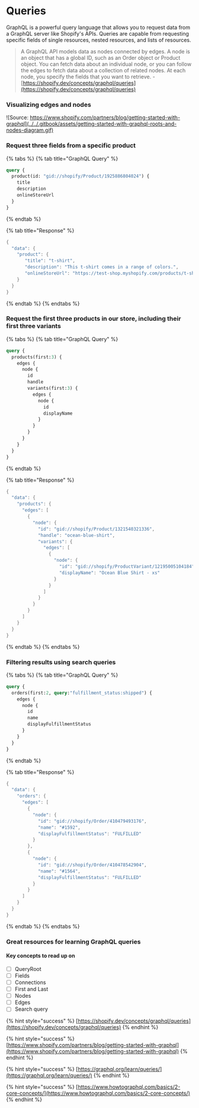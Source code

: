 # Queries

GraphQL is a powerful query language that allows you to request data from a GraphQL server like Shopify's APIs. Queries are capable from requesting specific fields of single resources, nested resources, and lists of resources.

> A GraphQL API models data as nodes connected by edges. A node is an object that has a global ID, such as an Order object or Product object. You can fetch data about an individual node, or you can follow the edges to fetch data about a collection of related nodes. At each node, you specify the fields that you want to retrieve. - [https://shopify.dev/concepts/graphql/queries](https://shopify.dev/concepts/graphql/queries)

### Visualizing edges and nodes

![Source: https://www.shopify.com/partners/blog/getting-started-with-graphql](../../.gitbook/assets/getting-started-with-graphql-roots-and-nodes-diagram.gif)

### Request three fields from a specific product

{% tabs %}
{% tab title="GraphQL Query" %}
```graphql
query {
  product(id: "gid://shopify/Product/1925886804024") {
    title
    description
    onlineStoreUrl
  }
}
```
{% endtab %}

{% tab title="Response" %}
```cpp
{
  "data": {
    "product": {
       "title": "t-shirt",
       "description": "This t-shirt comes in a range of colors.",
       "onlineStoreUrl": "https://test-shop.myshopify.com/products/t-shirt"
    }
  }
}
```
{% endtab %}
{% endtabs %}

###  Request the first three products in our store, including their first three variants

{% tabs %}
{% tab title="GraphQL Query" %}
```graphql
query {
  products(first:3) {
    edges {
      node {
        id
        handle
        variants(first:3) {
          edges {
            node {
              id
              displayName
            }
          }
        }
      }
    }
  }
}
```
{% endtab %}

{% tab title="Response" %}
```cpp
{
  "data": {
    "products": {
      "edges": [
        {
          "node": {
            "id": "gid://shopify/Product/1321540321336",
            "handle": "ocean-blue-shirt",
            "variants": {
              "edges": [
                {
                  "node": {
                    "id": "gid://shopify/ProductVariant/12195005104184",
                    "displayName": "Ocean Blue Shirt - xs"
                  }
                }
              ]
            }
          }
        }
      ]
    }
  }
}
```
{% endtab %}
{% endtabs %}

### Filtering results using search queries <a id="filtering-connections-using-a-search-query"></a>

{% tabs %}
{% tab title="GraphQL Query" %}
```graphql
query {
  orders(first:2, query:"fulfillment_status:shipped") {
    edges {
      node {
        id
        name
        displayFulfillmentStatus
      }
    }
  }
}
```
{% endtab %}

{% tab title="Response" %}
```cpp
{
  "data": {
    "orders": {
      "edges": [
        {
          "node": {
            "id": "gid://shopify/Order/410479493176",
            "name": "#1592",
            "displayFulfillmentStatus": "FULFILLED"
          }
        },
        {
          "node": {
            "id": "gid://shopify/Order/410478542904",
            "name": "#1564",
            "displayFulfillmentStatus": "FULFILLED"
          }
        }
      ]
    }
  }
}
```
{% endtab %}
{% endtabs %}

### Great resources for learning GraphQL queries

#### Key concepts to read up on

* [ ] QueryRoot
* [ ] Fields
* [ ] Connections
* [ ] First and Last
* [ ] Nodes
* [ ] Edges
* [ ] Search query

{% hint style="success" %}
[https://shopify.dev/concepts/graphql/queries](https://shopify.dev/concepts/graphql/queries)
{% endhint %}

{% hint style="success" %}
[https://www.shopify.com/partners/blog/getting-started-with-graphql](https://www.shopify.com/partners/blog/getting-started-with-graphql)
{% endhint %}

{% hint style="success" %}
[https://graphql.org/learn/queries/](https://graphql.org/learn/queries/)
{% endhint %}

{% hint style="success" %}
[https://www.howtographql.com/basics/2-core-concepts/](https://www.howtographql.com/basics/2-core-concepts/)
{% endhint %}

